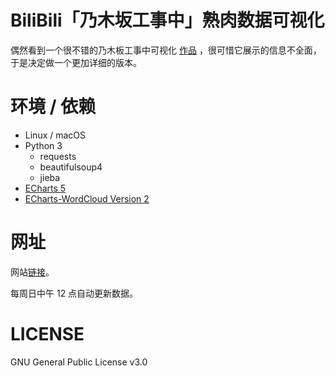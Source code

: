 # BiliBili「乃木坂工事中」熟肉数据可视化

偶然看到一个很不错的乃木板工事中可视化 [作品](https://github.com/DesertsX/nogizaka-under-construction-dataviz) ，很可惜它展示的信息不全面，于是决定做一个更加详细的版本。

# 环境 / 依赖

* Linux / macOS
* Python 3
  * requests
  * beautifulsoup4
  * jieba
* [ECharts 5](https://echarts.apache.org/zh/index.html)
* [ECharts-WordCloud Version 2](https://github.com/ecomfe/echarts-wordcloud)

# 网址

网站[链接](https://kasen96.github.io/Nogizaka-Under-Construction-BiliBili-Info-Visualization/)。

每周日中午 12 点自动更新数据。

# LICENSE

GNU General Public License v3.0
